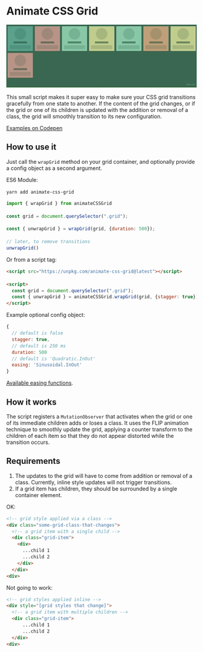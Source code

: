 # Animate CSS Grid

![demo of animate-css-grid in action](./demo/grid.gif)

This small script makes it super easy to make sure your CSS grid transitions gracefully from one state to another.
If the content of the grid changes, or if the grid or one of its children is updated with the addition or removal of a class, the grid will smoothly transition  to its new configuration.

[Examples on Codepen](https://codepen.io/collection/XGWeaG/)

## How to use it

Just call the `wrapGrid` method on your grid container, and optionally provide a config object as a second argument.

ES6 Module:

`yarn add animate-css-grid`

```js
import { wrapGrid } from animateCSSGrid

const grid = document.querySelector(".grid");

const { unwrapGrid } = wrapGrid(grid, {duration: 500});

// later, to remove transitions
unwrapGrid()
```

Or from a script tag:

```html
<script src="https://unpkg.com/animate-css-grid@latest"></script>

<script>
  const grid = document.querySelector(".grid");
  const { unwrapGrid } = animateCSSGrid.wrapGrid(grid, {stagger: true});
</script>
```

Example optional config object:

```js
{
  // default is false
  stagger: true,
  // default is 250 ms
  duration: 500
  // default is 'Quadratic.InOut'
  easing: 'Sinusoidal.InOut'
}
```
[Available easing functions](https://sole.github.io/tween.js/examples/03_graphs.html).

## How it works

The script registers a `MutationObserver` that activates when the grid or one of its immediate children adds or loses a class.
It uses the FLIP animation technique to smoothly update the grid, applying a counter transform to the children of each item so that they do not appear distorted while the transition occurs.

## Requirements

1.  The updates to the grid will have to come from addition or removal of a class. Currently, inline style updates will not trigger transitions.
2.  If a grid item has children, they should be surrounded by a single container element.

OK:

```html
<!-- grid style applied via a class -->
<div class="some-grid-class-that-changes">
  <!-- a grid item with a single child -->
  <div class="grid-item">
    <div>
      ...child 1
      ...child 2
    </div>
  </div>
<div>
```

Not going to work:

```html
<!-- grid styles applied inline -->
<div style="[grid styles that change]">
  <!-- a grid item with multiple children -->
  <div class="grid-item">
      ...child 1
      ...child 2
  </div>
<div>
```
